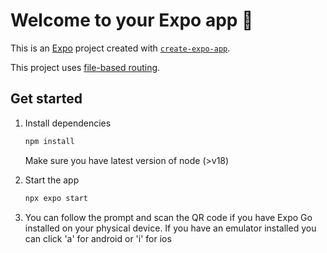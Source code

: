 # Welcome to your Expo app 👋

This is an [Expo](https://expo.dev) project created with [`create-expo-app`](https://www.npmjs.com/package/create-expo-app).

This project uses [file-based routing](https://docs.expo.dev/router/introduction).

## Get started

1. Install dependencies

   ```bash
   npm install
   ```

   Make sure you have latest version of node (>v18)

2. Start the app

   ```bash
   npx expo start
   ```

3. You can follow the prompt and scan the QR code if you have Expo Go installed on your physical device. If you have an emulator installed you can click 'a' for android or 'i' for ios
